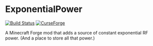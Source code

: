 # ExponentialPower
[![Build Status](https://github.com/MoSadie/ExponentialPower/workflows/Gradle%20Build%20CI/badge.svg)](https://github.com/MoSadie/ExponentialPower/actions)   [![CurseForge](https://cf.way2muchnoise.eu/full_254249_downloads.svg)](https://minecraft.curseforge.com/projects/exponential-power)

A Minecraft Forge mod that adds a source of constant exponential RF power. (And a place to store all that power.)
